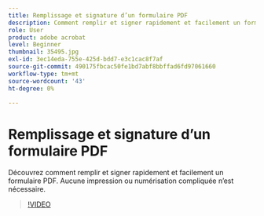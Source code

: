 ```yaml
---
title: Remplissage et signature d’un formulaire PDF
description: Comment remplir et signer rapidement et facilement un formulaire PDF
role: User
product: adobe acrobat
level: Beginner
thumbnail: 35495.jpg
exl-id: 3ec14eda-755e-425d-bdd7-e3c1cac8f7af
source-git-commit: 490175fbcac50fe1bd7abf8bbffad6fd97061660
workflow-type: tm+mt
source-wordcount: '43'
ht-degree: 0%

---
```


# Remplissage et signature d’un formulaire PDF

Découvrez comment remplir et signer rapidement et facilement un formulaire PDF. Aucune impression ou numérisation compliquée n’est nécessaire.

>[!VIDEO](https://video.tv.adobe.com/v/35495?hidetitle=true)
